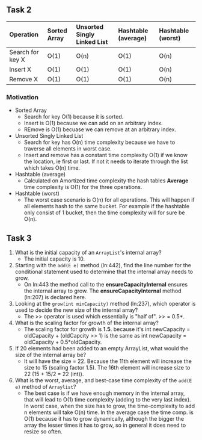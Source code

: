 ## Task 2

| Operation        | Sorted Array | Unsorted Singly Linked List | Hashtable (average) | Hashtable (worst) |
| :--------------- | :----------- | :-------------------------- | :------------------ | :---------------- |
| Search for key X | O(1)         | O(n)                        | O(1)                | O(n)              |
| Insert X         | O(1)         | O(1)                        | O(1)                | O(n)              |
| Remove X         | O(1)         | O(1)                        | O(1)                | O(n)              |

### Motivation

- Sorted Array
  - Search for key O(1) because it is sorted.
  - Insert is O(1) because we can add on an arbitrary index.
  - REmove is O(1) becuase we can remove at an arbitrary index.
- Unsorted Singly Linked List
  - Search for key has O(n) time complexity because we have to traverse all elements in worst case.
  - Insert and remove has a constant time complexity O(1) if we know the location, ie first or last. If not it needs to iterate through the list which takes O(n) time.
- Hashtable (average)
  - Calculated on Amortized time complexity the hash tables **Average** time complexity is O(1) for the three operations.
- Hashtable (worst)
  - The worst case scenario is O(n) for all operations. This will happen if all elements hash to the same bucket. For example if the hashtable only consist of 1 bucket, then the time complexity will for sure be O(n).

## Task 3

1. What is the initial capacity of an `ArrayList`'s internal array?
   - The initial capacity is 10.
2. Starting with the `add(E e)` method (ln:442), find the line number for the conditional statement used to determine that the internal array needs to grow.
   - On ln:443 the method call to the **ensureCapacityInternal** ensures the internal array to grow. The **ensureCapacityInternal** method (ln:207) is declared here.
3. Looking at the `grow(int minCapacity)` method (ln:237), which operator is used to decide the new size of the internal array?
   - The >> operator is used which essentially is "half of". >> = 0.5\*.
4. What is the scaling factor for growth of the internal array?
   - The scaling factor for growth is **1.5**. because it's int newCapacity = oldCapacity + (oldCapcity >> 1) is the same as int newCapacity = oldCapacity + 0.5\*oldCapacity.
5. If 20 elements had been added to an empty ArrayList, what would the size of the internal array be?
   - It will have the size = 22. Because the 11th element will increase the size to 15 (scaling factor 1.5). The 16th element will increase size to 22 (15 + 15/2 = 22 (int)).
6. What is the worst, average, and best-case time complexity of the `add(E e)`
   method of `Arraylist`?
   - The best case is if we have enough memory in the internal array, that will lead to O(1) time complexity (adding to the very last index). In worst case, when the size has to grow, the time-complexity to add n elements will take O(n) time. In the average case the time comp. is O(1) because it has to grow dynamically, although the bigger the array the lesser times it has to grow, so in general it does need to resize so often.
